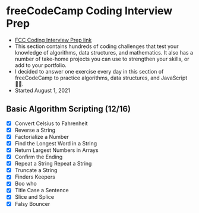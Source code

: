 # freeCodeCamp Coding Interview Prep
- [FCC Coding Interview Prep link](https://www.freecodecamp.org/learn/coding-interview-prep/)
- This section contains hundreds of coding challenges that test your knowledge of algorithms, data structures, and mathematics. It also has a number of take-home projects you can use to strengthen your skills, or add to your portfolio.
- I decided to answer one exercise every day in this section of freeCodeCamp to practice algorithms, data structures, and JavaScript 👨‍💻.
- Started August 1, 2021

## Basic Algorithm Scripting (12/16)
- [x] Convert Celsius to Fahrenheit 
- [x] Reverse a String
- [x] Factorialize a Number 
- [x] Find the Longest Word in a String 
- [x] Return Largest Numbers in Arrays
- [x] Confirm the Ending
- [x] Repeat a String Repeat a String
- [x] Truncate a String 
- [x] Finders Keepers
- [x] Boo who
- [x] Title Case a Sentence
- [x] Slice and Splice
- [x] Falsy Bouncer